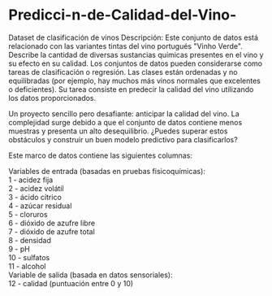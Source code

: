 # Predicci-n-de-Calidad-del-Vino-
Dataset de clasificación  de vinos
Descripción:
Este conjunto de datos está relacionado con las variantes tintas del vino portugués "Vinho Verde". Describe la cantidad de diversas sustancias químicas presentes en el vino y su efecto en su calidad. Los conjuntos de datos pueden considerarse como tareas de clasificación o regresión. Las clases están ordenadas y no equilibradas (por ejemplo, hay muchos más vinos normales que excelentes o deficientes). Su tarea consiste en predecir la calidad del vino utilizando los datos proporcionados.

Un proyecto sencillo pero desafiante: anticipar la calidad del vino.
La complejidad surge debido a que el conjunto de datos contiene menos muestras y presenta un alto desequilibrio.
¿Puedes superar estos obstáculos y construir un buen modelo predictivo para clasificarlos?

Este marco de datos contiene las siguientes columnas:

Variables de entrada (basadas en pruebas fisicoquímicas):\
1 - acidez fija\
2 - acidez volátil\
3 - ácido cítrico\
4 - azúcar residual\
5 - cloruros\
6 - dióxido de azufre libre\
7 - dióxido de azufre total\
8 - densidad\
9 - pH\
10 - sulfatos\
11 - alcohol\
Variable de salida (basada en datos sensoriales):\
12 - calidad (puntuación entre 0 y 10)